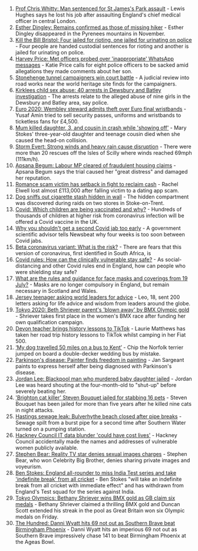 1. [Prof Chris Whitty: Man sentenced for St James's Park assault](https://www.bbc.co.uk/news/uk-england-58031419) - Lewis Hughes says he lost his job after assaulting England's chief medical officer in central London.
2. [Esther Dingley: Remains confirmed as those of missing hiker](https://www.bbc.co.uk/news/uk-england-tyne-58022860) - Esther Dingley disappeared in the Pyrenees mountains in November.
3. [Kill the Bill Bristol: Four jailed for rioting, one jailed for urinating on police](https://www.bbc.co.uk/news/uk-england-bristol-58024985) - Four people are handed custodial sentences for rioting and another is jailed for urinating on police.
4. [Harvey Price: Met officers probed over 'inappropriate' WhatsApp messages](https://www.bbc.co.uk/news/uk-england-london-58009788) - Katie Price calls for eight police officers to be sacked amid allegations they made comments about her son.
5. [Stonehenge tunnel campaigners win court battle](https://www.bbc.co.uk/news/uk-england-wiltshire-58024139) - A judicial review into road works near the world heritage site finds for the campaigners.
6. [Kirklees child sex abuse: 40 arrests in Dewsbury and Batley investigation](https://www.bbc.co.uk/news/uk-england-leeds-58030849) - The arrests relate to the alleged abuse of nine girls in the Dewsbury and Batley area, say police.
7. [Euro 2020: Wembley steward admits theft over Euro final wristbands](https://www.bbc.co.uk/news/uk-england-london-58031483) - Yusaf Amin tried to sell security passes, uniforms and wristbands to ticketless fans for £4,500.
8. [Mum killed daughter, 3, and cousin in crash while 'showing off'](https://www.bbc.co.uk/news/uk-england-tyne-58030205) - Mary Stokes' three-year-old daughter and teenage cousin died when she caused the head-on collision.
9. [Storm Evert: Strong winds and heavy rain cause disruption](https://www.bbc.co.uk/news/uk-england-cornwall-58022839) - There were more than 20 rescues off the Isles of Scilly where winds reached 69mph (111km/h).
10. [Apsana Begum: Labour MP cleared of fraudulent housing claims](https://www.bbc.co.uk/news/uk-england-london-58024457) - Apsana Begum says the trial caused her "great distress" and damaged her reputation.
11. [Romance scam victim has setback in fight to reclaim cash](https://www.bbc.co.uk/news/uk-england-birmingham-58025902) - Rachel Elwell lost almost £113,000 after falling victim to a dating app scam.
12. [Dog sniffs out cigarette stash hidden in wall](https://www.bbc.co.uk/news/uk-england-stoke-staffordshire-58029193) - The hidden compartment was discovered during raids on two stores in Stoke-on-Trent.
13. [Covid: Which children are being vaccinated and why?](https://www.bbc.co.uk/news/health-57888429) - Hundreds of thousands of children at higher risk from coronavirus infection will be offered a Covid vaccine in the UK.
14. [Why you shouldn't get a second Covid jab too early](https://www.bbc.co.uk/news/newsbeat-57682233) - A government scientific advisor tells Newsbeat why four weeks is too soon between Covid jabs.
15. [Beta coronavirus variant: What is the risk?](https://www.bbc.co.uk/news/health-55534727) - There are fears that this version of coronavirus, first identified in South Africa, is
16. [Covid rules: How can the clinically vulnerable stay safe?](https://www.bbc.co.uk/news/health-51997151) - As social-distancing and other Covid rules end in England, how can people who were shielding stay safe?
17. [What are the rules and guidance for face masks and coverings from 19 July?](https://www.bbc.co.uk/news/health-51205344) - Masks are no longer compulsory in England, but remain necessary in Scotland and Wales.
18. [Jersey teenager asking world leaders for advice](https://www.bbc.co.uk/news/world-europe-jersey-58031202) - Leo, 18, sent 200 letters asking for life advice and wisdom from leaders around the globe.
19. [Tokyo 2020: Beth Shriever parent's 'blown away' by BMX Olympic gold](https://www.bbc.co.uk/news/uk-england-essex-58031486) - Shriever takes first place in the women's BMX race after funding her own qualification campaign.
20. [Devon teacher brings history lessons to TikTok](https://www.bbc.co.uk/news/uk-england-devon-58015327) - Laurie Matthews has taken her road trip history lessons to TikTok whilst camping in her Fiat 500.
21. [‘My dog travelled 50 miles on a bus to Kent’](https://www.bbc.co.uk/news/uk-england-london-58013312) - Chip the Norfolk terrier jumped on board a double-decker wedding bus by mistake.
22. [Parkinson's disease: Painter finds freedom in painting](https://www.bbc.co.uk/news/uk-england-leeds-58027808) - Jan Sargeant paints to express herself after being diagnosed with Parkinson's disease.
23. [Jordan Lee: Blackpool man who murdered baby daughter jailed](https://www.bbc.co.uk/news/uk-england-lancashire-58028070) - Jordan Lee was heard shouting at the four-month-old to "shut-up" before severely beating her.
24. ['Brighton cat killer' Steven Bouquet jailed for stabbing 16 pets](https://www.bbc.co.uk/news/uk-england-sussex-58017099) - Steven Bouquet has been jailed for more than five years after he killed nine cats in night attacks.
25. [Hastings sewage leak: Bulverhythe beach closed after pipe breaks](https://www.bbc.co.uk/news/uk-england-sussex-58023211) - Sewage spilt from a burst pipe for a second time after Southern Water turned on a pumping station.
26. [Hackney Council IT data blunder 'could have cost lives'](https://www.bbc.co.uk/news/uk-england-london-58009789) - Hackney Council accidentally made the names and addresses of vulnerable women publicly available.
27. [Stephen Bear: Reality TV star denies sexual images charges](https://www.bbc.co.uk/news/uk-england-essex-58025231) - Stephen Bear, who won Celebrity Big Brother, denies sharing private images and voyeurism.
28. [Ben Stokes: England all-rounder to miss India Test series and take 'indefinite break' from all cricket](https://www.bbc.co.uk/sport/cricket/58033393) - Ben Stokes "will take an indefinite break from all cricket with immediate effect" and has withdrawn from England's Test squad for the series against India.
29. [Tokyo Olympics: Bethany Shriever wins BMX gold as GB claim six medals](https://www.bbc.co.uk/sport/olympics/58022228) - Bethany Shriever claimed a thrilling BMX gold and Duncan Scott extended his streak in the pool as Great Britain won six Olympic medals on Friday.
30. [The Hundred: Danni Wyatt hits 69 not out as Southern Brave beat Birmingham Phoenix](https://www.bbc.co.uk/sport/cricket/58029633) - Danni Wyatt hits an imperious 69 not out as Southern Brave impressively chase 141 to beat Birmingham Phoenix at the Ageas Bowl.
